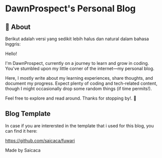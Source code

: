 # DawnProspect's Personal Blog

## 📖 About

Berikut adalah versi yang sedikit lebih halus dan natural dalam bahasa Inggris:

Hello!

I'm DawnProspect, currently on a journey to learn and grow in coding. You've stumbled upon my little corner of the internet—my personal blog.

Here, I mostly write about my learning experiences, share thoughts, and document my progress. Expect plenty of coding and tech-related content, though I might occasionally drop some random things (if time permits!).

Feel free to explore and read around. Thanks for stopping by!. 🚀


## Blog Template

In case if you are interersted in the template that i used for this blog, you can find it here:

https://github.com/saicaca/fuwari

Made by Saicaca